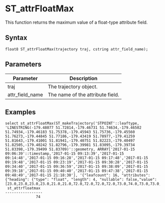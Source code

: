 # ST\_attrFloatMax

This function returns the maximum value of a float-type attribute field.

## Syntax

```
float8 ST_attrFloatMax(trajectory traj, cstring attr_field_name);
```

## Parameters

|Parameter|Description|
|---------|-----------|
|traj|The trajectory object.|
|attr\_field\_name|The name of the attribute field.|

## Examples

```
select st_attrFloatMax(ST_makeTrajectory('STPOINT'::leaftype, 'LINESTRING(-179.48077 51.72814,-179.46731 51.74634,-179.46502 51.74934,-179.46183 51.75378,-179.45943 51.75736,-179.45560 51.76273,-179.44845 51.77186,-179.43419 51.78977,-179.41259 51.81643,-179.41001 51.81941,-179.40751 51.82223,-179.40497 51.82505,-179.40242 51.82796,-179.39981 51.83095,-179.39734 51.83398,-179.39499 51.83709)'::geometry, ARRAY['2017-01-15 09:06:39'::timestamp,'2017-01-15 09:13:39','2017-01-15 09:14:48','2017-01-15 09:16:28','2017-01-15 09:17:48','2017-01-15 09:19:48','2017-01-15 09:23:19','2017-01-15 09:30:28','2017-01-15 09:34:40','2017-01-15 09:36:59','2017-01-15 09:38:09','2017-01-15 09:39:18','2017-01-15 09:40:40','2017-01-15 09:47:38','2017-01-15 09:48:49','2017-01-15 21:18:30'], '{"leafcount": 16, "attributes": {"heading": {"type": "float", "length": 4, "nullable": false,"value": [23.0,23.0,23.0,23.0,21.0,21.0,72.0,72.0,72.0,72.0,73.0,74.0,73.0,73.0,73.0,73.0]}}}'),'heading');
 st_attrfloatmax 
-----------------
              74
```

